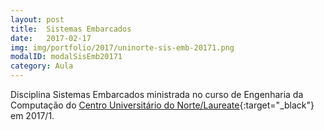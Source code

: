 ```yaml
---
layout: post
title:  Sistemas Embarcados
date:   2017-02-17
img: img/portfolio/2017/uninorte-sis-emb-20171.png
modalID: modalSisEmb20171
category: Aula
---
```


Disciplina Sistemas Embarcados ministrada no curso de Engenharia da Computação do [Centro Universitário do Norte/Laureate][uninorte-laureate]{:target="_black"} em 2017/1.


[uninorte-laureate]: https://www.uninorte.com.br/
